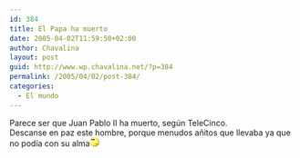 ```yaml
---
id: 384
title: El Papa ha muerto
date: 2005-04-02T11:59:50+02:00
author: Chavalina
layout: post
guid: http://www.wp.chavalina.net/?p=384
permalink: /2005/04/02/post-384/
categories:
  - El mundo
---
```

Parece ser que Juan Pablo II ha muerto, según TeleCinco.  
Descanse en paz este hombre, porque menudos añitos que llevaba ya que no podía con su alma![emo](/imagenes/emoticonos/pensativo.gif)